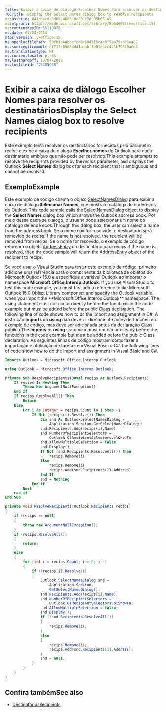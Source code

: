 ```yaml
---
title: Exibir a caixa de diálogo Escolher Nomes para resolver os destinatários
TOCTitle: Display the Select Names dialog box to resolve recipients
ms:assetid: 841dd4cd-6d69-46d5-8c83-e28c95b631a9
ms:mtpsurl: https://msdn.microsoft.com/library/Bb646055(v=office.15)
ms:contentKeyID: 55119876
ms.date: 07/24/2014
mtps_version: v=office.15
ms.openlocfilehash: 56fb1a4abbcfca3a504315c4a0f9ba75a663aa02
ms.sourcegitcommit: ef717c65d8dd41ababffb01eafc443c79950aed4
ms.translationtype: HT
ms.contentlocale: pt-BR
ms.lasthandoff: 10/04/2018
ms.locfileid: "25405648"
---
```

# <a name="display-the-select-names-dialog-box-to-resolve-recipients"></a><span data-ttu-id="12c42-102">Exibir a caixa de diálogo Escolher Nomes para resolver os destinatários</span><span class="sxs-lookup"><span data-stu-id="12c42-102">Display the Select Names dialog box to resolve recipients</span></span>

<span data-ttu-id="12c42-103">Este exemplo tenta resolver os destinatários fornecidos pelo parâmetro *recips* e exibe a caixa de diálogo **Escolher nomes** do Outlook para cada destinatário ambíguo que não pode ser resolvido.</span><span class="sxs-lookup"><span data-stu-id="12c42-103">This example attempts to resolve the recipients provided by the *recips* parameter, and displays the Outlook **Select Names** dialog box for each recipient that is ambiguous and cannot be resolved.</span></span>

## <a name="example"></a><span data-ttu-id="12c42-104">Exemplo</span><span class="sxs-lookup"><span data-stu-id="12c42-104">Example</span></span>

<span data-ttu-id="12c42-105">Este exemplo de código chama o objeto [SelectNamesDialog](https://msdn.microsoft.com/library/bb609866\(v=office.15\)) para exibir a caixa de diálogo **Selecionar Nomes**, que mostra o catálogo de endereços do Outlook.</span><span class="sxs-lookup"><span data-stu-id="12c42-105">This code sample calls the [SelectNamesDialog](https://msdn.microsoft.com/library/bb609866\(v=office.15\)) object to display the **Select Names** dialog box which shows the Outlook address book.</span></span> <span data-ttu-id="12c42-106">Por meio dessa caixa de diálogo, o usuário pode selecionar um nome do catálogo de endereços.</span><span class="sxs-lookup"><span data-stu-id="12c42-106">Through this dialog box, the user can select a name from the address book.</span></span> <span data-ttu-id="12c42-107">Se o nome não for resolvido, o destinatário será removido de recips.</span><span class="sxs-lookup"><span data-stu-id="12c42-107">If the name is not resolved, the recipient will be removed from recips.</span></span> <span data-ttu-id="12c42-108">Se o nome for resolvido, o exemplo de código retornará o objeto [AddressEntry](https://msdn.microsoft.com/library/bb609728\(v=office.15\)) do destinatário para recips.</span><span class="sxs-lookup"><span data-stu-id="12c42-108">If the name is resolved, then the code sample will return the [AddressEntry](https://msdn.microsoft.com/library/bb609728\(v=office.15\)) object of the recipient to recips.</span></span>

<span data-ttu-id="12c42-109">Se você usar o Visual Studio para testar este exemplo de código, primeiro adicione uma referência para o componente da biblioteca de objetos do Microsoft Outlook 15.0 e especifique a variável Outlook ao importar o namespace **Microsoft.Office.Interop.Outlook**.</span><span class="sxs-lookup"><span data-stu-id="12c42-109">
    If you use Visual Studio to test this code example, you must first add a reference to the Microsoft Outlook 15.0 Object Library component and specify the Outlook variable when you import the \*\*Microsoft.Office.Interop.Outlook\*\* namespace. The using statement must not occur directly before the functions in the code example but must be added before the public Class declaration. The following line of code shows how to do the import and assignment in C#.
</span></span> <span data-ttu-id="12c42-110">A instrução **Imports** ou **using** não deve vir diretamente antes de funções no exemplo de código, mas deve ser adicionada antes da declaração Class pública.</span><span class="sxs-lookup"><span data-stu-id="12c42-110">The **Imports** or **using** statement must not occur directly before the functions in the code example but must be added before the public Class declaration.</span></span> <span data-ttu-id="12c42-111">As seguintes linhas de código mostram como fazer a importação e atribuição de tarefas em Visual Basic e C\#.</span><span class="sxs-lookup"><span data-stu-id="12c42-111">The following lines of code show how to do the import and assignment in Visual Basic and C\#.</span></span>

```vb
Imports Outlook = Microsoft.Office.Interop.Outlook
```


```csharp
using Outlook = Microsoft.Office.Interop.Outlook;
```


```vb
Private Sub ResolveRecipients(ByVal recips As Outlook.Recipients)
    If recips Is Nothing Then
        Throw New ArgumentNullException()
    End If
    If recips.ResolveAll() Then
        Return
    Else
        For i As Integer = recips.Count To 1 Step -1
            If Not (recips(i).Resolve()) Then
                Dim snd As Outlook.SelectNamesDialog = _
                    Application.Session.GetSelectNamesDialog()
                snd.Recipients.Add(recips(i).Name)
                snd.NumberOfRecipientSelectors = _
                    Outlook.OlRecipientSelectors.olShowTo
                snd.AllowMultipleSelection = False
                snd.Display()
                If Not (snd.Recipients.ResolveAll()) Then
                    recips.Remove(i)
                Else
                    recips.Remove(i)
                    recips.Add(snd.Recipients(1).Address)
                End If
                snd = Nothing
            End If
        Next
    End If
End Sub
```


```csharp
private void ResolveRecipients(Outlook.Recipients recips)
{
    if (recips == null)
    {
        throw new ArgumentNullException();
    }
    if (recips.ResolveAll())
    {
        return;
    }
    else
    {
        for (int i = recips.Count; i > 0; i--)
        {
            if (!recips[i].Resolve())
            {
                Outlook.SelectNamesDialog snd =
                    Application.Session.
                    GetSelectNamesDialog();
                snd.Recipients.Add(recips[i].Name);
                snd.NumberOfRecipientSelectors =
                    Outlook.OlRecipientSelectors.olShowTo;
                snd.AllowMultipleSelection = false;
                snd.Display();
                if (!snd.Recipients.ResolveAll())
                {
                    recips.Remove(i);
                }
                else
                {
                    recips.Remove(i);
                    recips.Add(snd.Recipients[1].Address);
                }
                snd = null;
            }
        }
    }
}
```

## <a name="see-also"></a><span data-ttu-id="12c42-112">Confira também</span><span class="sxs-lookup"><span data-stu-id="12c42-112">See also</span></span>

- [<span data-ttu-id="12c42-113">Destinatários</span><span class="sxs-lookup"><span data-stu-id="12c42-113">Recipients</span></span>](recipients.md)

